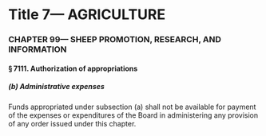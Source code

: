 
# Title 7— AGRICULTURE
### CHAPTER 99— SHEEP PROMOTION, RESEARCH, AND INFORMATION
#### § 7111. Authorization of appropriations
##### (b) Administrative expenses

Funds appropriated under subsection (a) shall not be available for payment of the expenses or expenditures of the Board in administering any provision of any order issued under this chapter.
